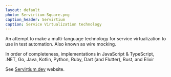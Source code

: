 ```yaml
---
layout: default
photo: Servirtium-Square.png
caption_header: Servirtium
caption: Service Virtualization technology
---
```


An attempt to make a multi-language technology for service virtualization to use in test automation. Also known as wire mocking. 

In order of completeness, implementations in JavaScript & TypeScript, .NET, Go, Java, Kotlin, Python, Ruby, Dart (and Flutter), Rust, and Elixir 

See <a target="_blank" href="https://servirtium.dev/">Servirtium.dev</a> website.
